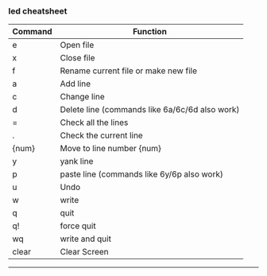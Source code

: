 ### led cheatsheet

Command | Function
------- | -------
e <name> | Open file
x <name> | Close file
f <name> | Rename current file or make new file
a | Add line 
c | Change line 
d | Delete line (commands like 6a/6c/6d also work)
= | Check all the lines
. | Check the current line
{num} | Move to line number {num}
y | yank line
p | paste line (commands like 6y/6p also work)
u | Undo
w | write
q | quit
q! | force quit
wq | write and quit
clear | Clear Screen
---
